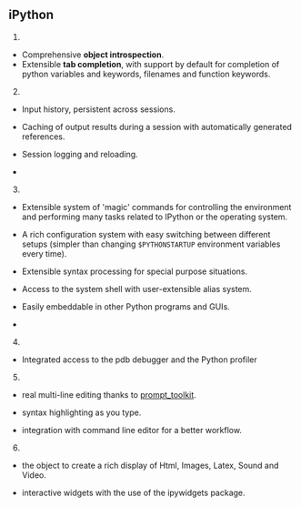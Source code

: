 ## iPython

1.

- Comprehensive **object introspection**.
- Extensible **tab completion**, with support by default for completion of python variables and keywords, filenames and
  function keywords.

2.

- Input history, persistent across sessions.

- Caching of output results during a session with automatically generated references.

- Session logging and reloading.
-

3.

- Extensible system of 'magic' commands for controlling the environment and performing many tasks related to IPython or
  the operating system.

- A rich configuration system with easy switching between different setups (simpler than changing `$PYTHONSTARTUP`
  environment variables every time).

- Extensible syntax processing for special purpose situations.

- Access to the system shell with user-extensible alias system.

- Easily embeddable in other Python programs and GUIs.
-

4.

- Integrated access to the pdb debugger and the Python profiler

5.

- real multi-line editing thanks to [prompt_toolkit](https://python-prompt-toolkit.readthedocs.io/en/stable/).

- syntax highlighting as you type.

- integration with command line editor for a better workflow.

6.

- the object to create a rich display of Html, Images, Latex, Sound and Video.

- interactive widgets with the use of the ipywidgets package.
